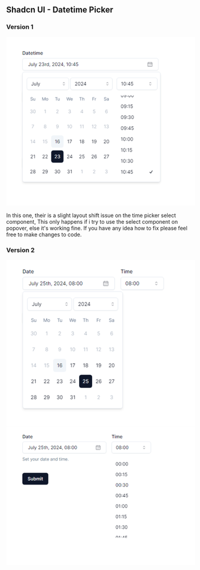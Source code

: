 ## Shadcn UI - Datetime Picker

### Version 1

![shadcn-ui-date-time-picker](image.png)

In this one, their is a slight layout shift issue on the time picker select component, This only happens if i try to use the select component on popover, else it's working fine. If you have any idea how to fix please feel free to make changes to code.

### Version 2

![shadcn-ui-datetime-picker](image-1.png)
![time-picker](image-2.png)
